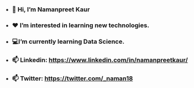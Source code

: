 - ### 👋 Hi, I’m **Namanpreet Kaur**
- ###  :heart: I’m interested in learning new technologies.
- ### 💻I’m currently learning Data Science.
- ### 📫 Linkedin: https://www.linkedin.com/in/namanpreetkaur/ 
- ### 📫 Twitter: https://twitter.com/_naman18

<!---
namanvirk99/namanvirk99 is a ✨ special ✨ repository because its `README.md` (this file) appears on your GitHub profile.
You can click the Preview link to take a look at your changes.
--->
